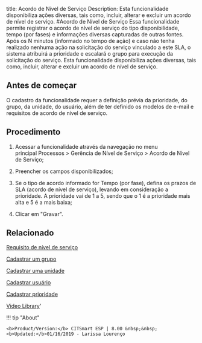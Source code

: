 title:  Acordo de Nível de Serviço 
Description: Esta funcionalidade disponibiliza ações diversas, tais como, incluir, alterar e excluir um acordo de nível de serviço.
#Acordo de Nível de Serviço
Essa funcionalidade permite registrar o acordo de nível de serviço do tipo disponibilidade, tempo (por fases) e informações diversas capturadas de outras fontes.
Após os N minutos (informado no tempo de ação) e caso não tenha realizado nenhuma ação na solicitação do serviço vinculado a este SLA, o sistema atribuirá a prioridade e escalará o grupo para execução da solicitação do serviço.
Esta funcionalidade disponibiliza ações diversas, tais como, incluir, alterar e excluir um acordo de nível de serviço.

Antes de começar
----------------

O cadastro da funcionalidade requer a definição prévia da prioridade, do grupo,
da unidade, do usuário, além de ter definido os modelos de e-mail e requisitos
de acordo de nível de serviço.

Procedimento
------------

1.  Acessar a funcionalidade através da navegação no menu principal Processos
    \> Gerência de Nível de Serviço \> Acordo de Nível de Serviço;

2.  Preencher os campos disponibilizados;

3.  Se o tipo de acordo informado for Tempo (por fase), defina os prazos de SLA
    (acordo de nível de serviço), levando em consideração a prioridade. A
    prioridade vai de 1 a 5, sendo que o 1 é a prioridade mais alta e 5 é a mais
    baixa;

4.  Clicar em "Gravar".

Relacionado
-----------

[Requisito de nível de serviço](/pt-br/citsmart-esp-8/processes/service-level/use/service-level-requirement.html)

[Cadastrar um grupo](/pt-br/citsmart-esp-8/initial-settings/access-settings/user/register-groups.html)

[Cadastrar uma unidade](/pt-br/citsmart-esp-8/platform-administration/region-and-language/register-unit.html)

[Cadastrar usuário](/pt-br/citsmart-esp-8/initial-settings/access-settings/user/users.html)

[Cadastrar prioridade](/pt-br/citsmart-esp-8/processes/portfolio-and-catalog/configuration/register-priority.html)

<i class='fa fa-youtube-play  fa-2x' style='color:#97ce17;vertical-align: middle;'> </i> [Video Library](https://www.youtube.com/playlist?list=PLB5qK2uzf2RO6td7lCM5EzIfRcU2cKLNX)'

!!! tip "About"

    <b>Product/Version:</b> CITSmart ESP | 8.00 &nbsp;&nbsp;
    <b>Updated:</b>01/16/2019 - Larissa Lourenço
